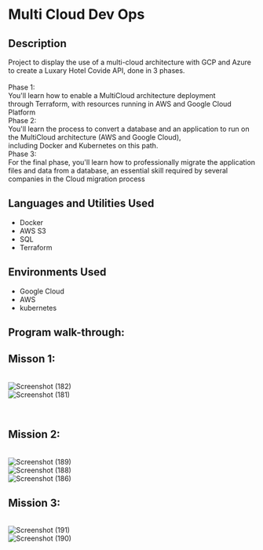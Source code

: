# Multi Cloud Dev Ops



<h2>Description</h2>
Project to display the use of a multi-cloud architecture with GCP and Azure to create a Luxary Hotel Covide API, done in 3 phases.</b>
<br />
<br />Phase 1:<br />
  You'll learn how to enable a MultiCloud architecture deployment through Terraform, with resources running in AWS and Google ﻿Cloud Platform</b>
<br />Phase 2:<br />
  You'll learn the process to convert a database and an application to run on the MultiCloud architecture (AWS ﻿and ﻿Google Cloud), including Docker and Kubernetes on this path.</b>
<br />Phase 3:<br />
  For the final phase, you'll learn how to professionally migrate the application files and data from a database, an essential skill required by several companies in the Cloud migration process</b>
<br />

<h2>Languages and Utilities Used</h2>

- Docker </b>
- AWS S3 </b>
- SQL </b>
- Terraform </b>
  
<h2>Environments Used </h2>

- Google Cloud </b>  
- AWS </b> 
- kubernetes</b> 

<h2>Program walk-through:</h2>

<p align="center">

<h2>Misson 1:</h2>


<br />![Screenshot (182)](https://github.com/Radel024/MultiCloudDevOps/assets/137848295/df971c8e-420e-4a01-82fa-245a0d2b80c7)
<br />![Screenshot (181)](https://github.com/Radel024/MultiCloudDevOps/assets/137848295/35baebe1-1959-4a26-8c57-53086675ed97)

<br />

<h2>Mission 2:</h2>

<br />![Screenshot (189)](https://github.com/Radel024/MultiCloudDevOps/assets/137848295/c964c622-3b1b-4fc8-9961-fc936023c54a)
<br />![Screenshot (188)](https://github.com/Radel024/MultiCloudDevOps/assets/137848295/738873f9-48aa-4168-aae0-a117000978cd)
<br />![Screenshot (186)](https://github.com/Radel024/MultiCloudDevOps/assets/137848295/7fb83ff2-6896-4b1c-b5c1-bdd73b8081f5)


<h2>Mission 3:</h2>

<br />![Screenshot (191)](https://github.com/Radel024/MultiCloudDevOps/assets/137848295/9f9d0d9e-30de-4376-89c8-6aaa8514806c)
<br />![Screenshot (190)](https://github.com/Radel024/MultiCloudDevOps/assets/137848295/74144fd5-e511-4425-a2bc-2c8b0472815e)


<br />
<br />

<!--
 ```diff
- text in red
+ text in green
! text in orange
# text in gray
@@ text in purple (and bold)@@
```
--!>
